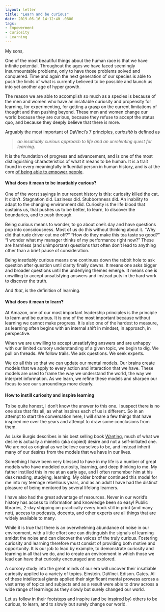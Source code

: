 ```yaml
---
layout: letter
title: "Learn and be curious"
date: 2019-06-16 14:12:40 -0800
tags:
- Empowerment
- Curiosity
- Learning
---
```

My sons,

One of the most beautiful things about the human race is that we have infinite potential. Throughout the ages we have faced seemingly insurmountable problems, only to have those problems solved and conquered. Time and again the next generation of our species is able to push the limits of what is currently believed to be possible and launch us into yet another age of hyper growth.

The reason we are able to accomplish so much as a species is because of the men and women who have an insatiable curiosity and propensity for learning, for experimenting, for getting a grasp on the current limitations of thought and then pushing beyond. These men and women change our world because they are curious, because they refuse to accept the status quo, and because they deeply believe that there is more.

Arguably the most important of DaVinci’s 7 principles, *curiosità* is defined as

> *an insatiably curious approach to life and an unrelenting quest for learning*.

It is the foundation of progress and advancement, and is one of the most distinguishing characteristics of what it means to be human. It is a trait found in every meaningfully influential person in human history, and is at the core [of being able to empower people](https://blog.samng.me/empowerment-a04ca5a0c696 "https://blog.samng.me/empowerment-a04ca5a0c696").

#### What does it mean to be insatiably curious?
One of the worst sayings in our recent history is this: curiosity killed the cat. It didn’t. Stagnation did. Laziness did. Stubbornness did. An inability to adapt to the changing environment did. Curiosity is the life blood that sustains us, that pushes us to be better, to learn, to discover the boundaries, and to push through.

Being curious means to wonder, to go about one’s day and have questions pop into consciousness. Most of us do this without thinking about it. “Why did that rude driver cut me off?” “How do they make this tea taste so good?” “I wonder what my manager thinks of my performance right now?” These are harmless (and unimportant) questions that often don’t lead to anything other than a brief pause of consideration.

Being *insatiably* curious means one continues down the rabbit hole to ask question after question until clarity finally dawns. It means one asks bigger and broader questions until the underlying themes emerge. It means one is unwilling to accept unsatisfying answers and instead puts in the hard work to discover the truth.

And *that*, is the definition of learning.

#### What does it mean to learn?
At Amazon, one of our most important leadership principles is the principle to learn and be curious. It is one of the most important because without learning we cannot make progress. It is also one of the hardest to measure, as learning often begins with an internal shift in mindset, in approach, in perspective.

When we are unwilling to accept unsatisfying answers and are unhappy with our limited cursory understanding of a given topic, we begin to dig. We pull on threads. We follow trails. We ask questions. We seek experts.

We do all this so that we can update our mental models. Our brains create models that we apply to every action and interaction that we have. These models are used to frame the way we understand the world, the way we interpret information. As we learn, we refine these models and sharpen our focus to see our surroundings more clearly.

#### How to instill curiosity and inspire learning
To be quite honest, I don’t know the answer to this one. I suspect there is no one size that fits all, as what inspires each of us is different. So in an attempt to start the conversation here, I will share a few things that have inspired me over the years and attempt to draw some conclusions from them.

As Luke Burgis describes in his best selling book [Wanting](https://www.amazon.com/Wanting-Power-Mimetic-Desire-Everyday/dp/1250262488), much of what we desire is actually a mimetic (aka copied) desire and not a self-initiated one. We are not as original as we believe ourselves to be, and instead inherit many of our desires from the models that we have in our lives.

Something I have been very blessed to have in my life is a number of great models who have modeled curiosity, learning, and deep thinking to me. My father instilled this in me at an early age, and I often remember him at his desk reading, studying, learning. My older brother continued this model for me into my teenage rebellious years, and as an adult I have had the distinct pleasure of being mentored by several lifelong learners.

I have also had the great advantage of resources. Never in our world’s history has access to information and knowledge been so easy! Public libraries, 2-day shipping on practically every book still in print (and many not), access to podcasts, docents, and other experts are all things that are widely available to many.

While it is true that there is an overwhelming abundance of noise in our environment, with a little effort one can distinguish the signals of learning amidst the noise and can discover the voices of the truly curious. Fostering curiosity and learning therefore must consist of providing both motive and opportunity. It is our job to lead by example, to demonstrate curiosity and learning in all that we do, and to create an environment in which those we lead can have that curiosity encouraged and explored.

A cursory study into the great minds of our era will uncover their insatiable curiosity applied to a variety of topics. Einstein. DaVinci. Edison. Gates. All of these intellectual giants applied their significant mental prowess across a vast array of topics and subjects and as a result were able to draw across a wide range of learnings as they slowly but surely changed our world.

Let us follow in their footsteps and inspire (and be inspired by) others to be curious, to learn, and to slowly but surely change our world.
